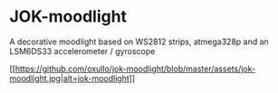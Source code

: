 # JOK-moodlight

A decorative moodlight based on WS2812 strips, atmega328p and an LSM6DS33 accelerometer / gyroscope

[[https://github.com/oxullo/jok-moodlight/blob/master/assets/jok-moodlight.jpg|alt=jok-moodlight]]

